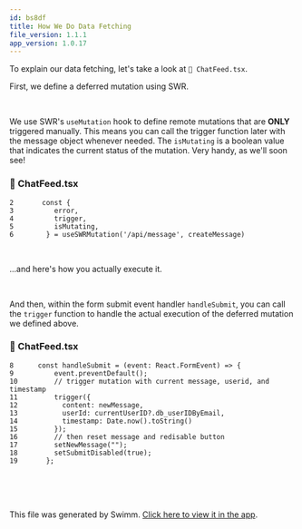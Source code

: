 ```yaml
---
id: bs8df
title: How We Do Data Fetching
file_version: 1.1.1
app_version: 1.0.17
---
```


To explain our data fetching, let's take a look at `📄 ChatFeed.tsx`.

First, we define a deferred mutation using SWR.

<br/>

We use SWR's `useMutation` hook to define remote mutations that are **ONLY** triggered manually. This means you can call the trigger function later with the message object whenever needed. The `isMutating` is a boolean value that indicates the current status of the mutation. Very handy, as we'll soon see!
<!-- NOTE-swimm-snippet: the lines below link your snippet to Swimm -->
### 📄 ChatFeed.tsx
```tsx
2       const {
3          error,
4          trigger,
5          isMutating,
6        } = useSWRMutation('/api/message', createMessage)
```

<br/>

...and here's how you actually execute it.

<br/>

And then, within the form submit event handler `handleSubmit`, you can call the `trigger` function to handle the actual execution of the deferred mutation we defined above.
<!-- NOTE-swimm-snippet: the lines below link your snippet to Swimm -->
### 📄 ChatFeed.tsx
```tsx
8      const handleSubmit = (event: React.FormEvent) => {
9          event.preventDefault();
10         // trigger mutation with current message, userid, and timestamp
11         trigger({
12           content: newMessage,
13           userId: currentUserID?.db_userIDByEmail,
14           timestamp: Date.now().toString()
15         });
16         // then reset message and redisable button
17         setNewMessage("");
18         setSubmitDisabled(true);
19       };
```

<br/>

<br/>

<br/>

This file was generated by Swimm. [Click here to view it in the app](https://app.swimm.io/repos/Z2l0aHViJTNBJTNBc3dpbW0tdGVzdCUzQSUzQWZvdXJ0aGxlZ2FjeQ==/docs/bs8df).
